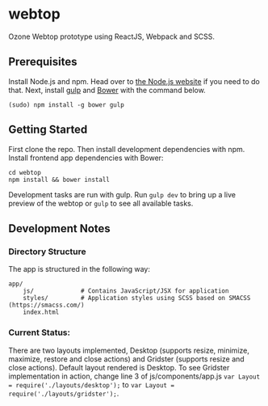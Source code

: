 # webtop

Ozone Webtop prototype using ReactJS, Webpack and SCSS.

## Prerequisites
Install Node.js and npm. Head over to [the Node.js website](http://nodejs.org/) if you need to do that.
Next, install [gulp](http://gulpjs.com//) and [Bower](http://bower.io/) with the command below.

    (sudo) npm install -g bower gulp

## Getting Started
First clone the repo. Then install development dependencies with npm. Install frontend app dependencies with Bower:

    cd webtop
    npm install && bower install

Development tasks are run with gulp. Run `gulp dev` to bring up a live preview of the webtop or `gulp` to see all available tasks.

## Development Notes

### Directory Structure
The app is structured in the following way:

```
app/
    js/             # Contains JavaScript/JSX for application
    styles/         # Application styles using SCSS based on SMACSS (https://smacss.com/)
    index.html
```

### Current Status:
There are two layouts implemented, Desktop (supports resize, minimize, maximize, restore and close actions) and Gridster (supports resize and close actions). Default layout rendered is Desktop. To see Gridster implementation in action, change line 3 of js/components/app.js `var Layout = require('./layouts/desktop');` to `var Layout = require('./layouts/gridster');`.